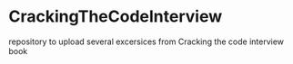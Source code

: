 # CrackingTheCodeInterview
repository to upload several excersices from Cracking the code interview book

